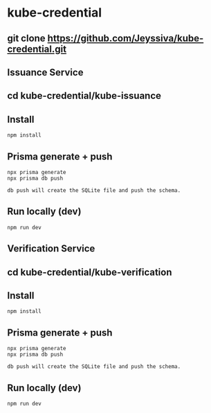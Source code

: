 # kube-credential

## git clone https://github.com/Jeyssiva/kube-credential.git
## Issuance Service
## cd kube-credential/kube-issuance
## Install
    npm install
## Prisma generate + push
    npx prisma generate
    npx prisma db push

    db push will create the SQLite file and push the schema.
## Run locally (dev)
    npm run dev
## Verification Service
## cd kube-credential/kube-verification
## Install
    npm install
## Prisma generate + push
    npx prisma generate
    npx prisma db push

    db push will create the SQLite file and push the schema.
## Run locally (dev)
    npm run dev

